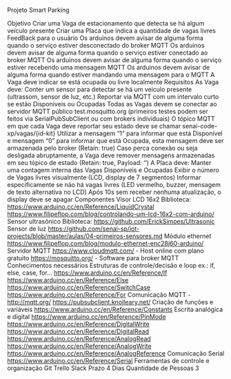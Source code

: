 Projeto Smart Parking

Objetivo
Criar uma Vaga de estacionamento que detecta se há algum veículo presente
Criar uma Placa que indica a quantidade de vagas livres
FeedBack para o usuário
Os arduinos devem avisar de alguma forma quando o serviço estiver desconectado do broker MQTT
Os arduinos devem avisar de alguma forma quando o serviço estiver conectado ao broker MQTT
Os arduinos devem avisar de alguma forma quando o serviço estiver recebendo uma mensagem MQTT
Os arduinos devem avisar de alguma forma quando estiver mandando uma mensagem para o MQTT
A Vaga deve indicar se está ocupada ou livre localmente
Requisitos
As Vaga deve:
Conter um sensor para detectar se há um veiculo presente (ultrassom, sensor de luz, etc.)
Reportar via MQTT com um intervalo curto se estão Disponíveis ou Ocupadas
Todas as Vagas devem se conectar ao servidor MQTT público test.mosquitto.org (primeiros testes podem ser feitos via SerialPubSubClient ou com brokers individuais)
O tópico MQTT em que cada Vaga deve reportar seu estado deve se chamar senai-code-xp/vagas/{id-kit}
Utilizar a mensagem “1” para informar que está Disponível e mensagem “0” para informar que está Ocupada, esta mensagem deve ser armazenada pelo broker (Retain: true)
Caso perca conexão ou seja desligada abruptamente, a Vaga deve remover mensagens armazenadas em seu tópico de estado (Retain: true, Payload: ‘’)
A Placa deve:
Manter uma contagem interna das Vagas Disponíveis e Ocupadas
Exibir o número de Vagas livres visualmente (LCD, display de 7 segmentos)
Informar especificamente se não há vagas livres (LED vermelho, buzzer, mensagem de texto alternativa no LCD)
Após 10s sem receber nenhuma atualização, o display deve se apagar
Componentes
Visor LCD 16x2
Biblioteca: https://www.arduino.cc/en/Reference/LiquidCrystal
https://www.filipeflop.com/blog/controlando-um-lcd-16x2-com-arduino/
Sensor ultrasônico
Biblioteca: https://github.com/ErickSimoes/Ultrasonic
Sensor de luz
https://github.com/senai-sp/iot-projects/blob/master/aulas/04-primeiros-sensores.md
Módulo ethernet
https://www.filipeflop.com/blog/modulo-ethernet-enc28j60-arduino/
Servidor MQTT
https://www.cloudmqtt.com/ - Host online com plano gratuito
https://mosquitto.org/ - Software para broker MQTT
Conhecimentos necessários
Estruturas de controle/decisão e loop ex.: if, else, case, for...
https://www.arduino.cc/en/Reference/If
https://www.arduino.cc/en/Reference/Else
https://www.arduino.cc/en/Reference/SwitchCase	
https://www.arduino.cc/en/Reference/For	
Comunicação MQTT - http://mqtt.org/	
https://pubsubclient.knolleary.net/	
Criação de funções e variáveis
https://www.arduino.cc/en/Reference/Constants
Escrita analógica e digital
https://www.arduino.cc/en/Reference/PinMode
https://www.arduino.cc/en/Reference/DigitalWrite
https://www.arduino.cc/en/Reference/DigitalRead
https://www.arduino.cc/en/Reference/AnalogRead
https://www.arduino.cc/en/Reference/AnalogWrite
https://www.arduino.cc/en/Reference/AnalogReference	
Comunicação Serial
https://www.arduino.cc/en/Reference/Serial
Ferramentas de controle e organização
Git
Trello
Slack
Prazo
4 Dias
Quantidade de Pessoas
3
